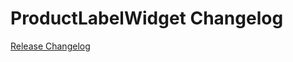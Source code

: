 # ProductLabelWidget Changelog

[Release Changelog](https://github.com/spryker-shop/product-label-widget/releases)
